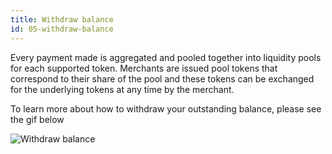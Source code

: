 ```yaml
---
title: Withdraw balance
id: 05-withdraw-balance
---
```


Every payment made is aggregated and pooled together into liquidity pools for each supported token. Merchants are issued pool tokens that correspond to their share of the pool and these tokens can be exchanged for the underlying tokens at any time by the merchant. 

To learn more about how to withdraw your outstanding balance, please see the gif below

<img
  src="https://storage.googleapis.com/sfpy-docs/withdraw-balance.gif"
  alt="Withdraw balance"
/>